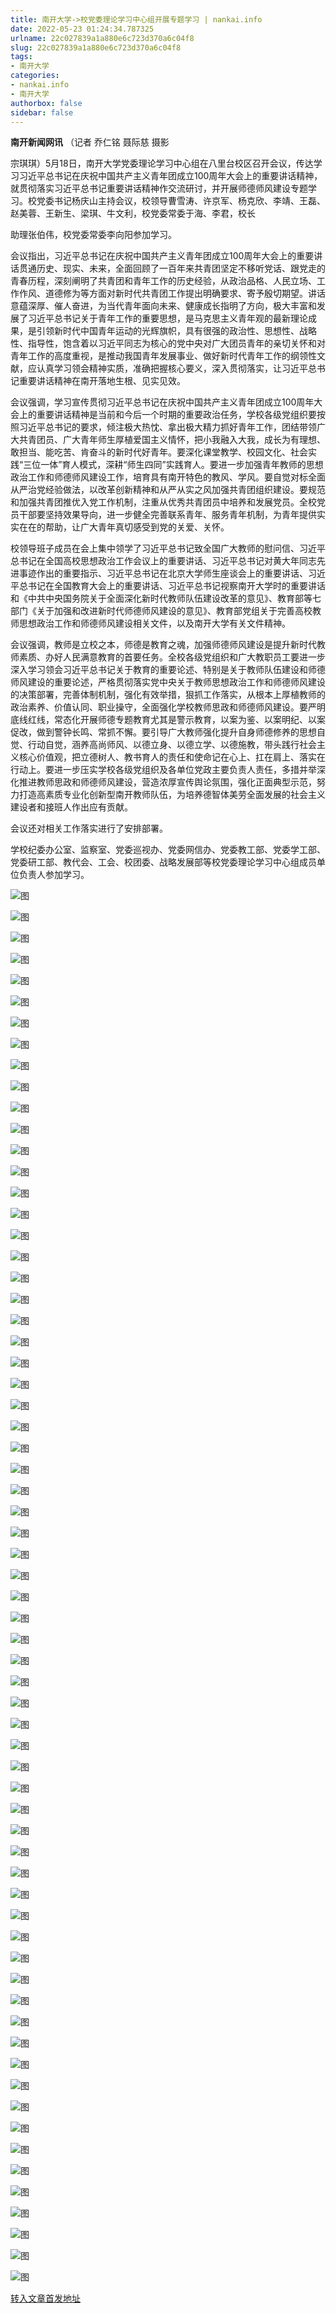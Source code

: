 ```yaml
---
title: 南开大学->校党委理论学习中心组开展专题学习 | nankai.info
date: 2022-05-23 01:24:34.787325
urlname: 22c027839a1a880e6c723d370a6c04f8
slug: 22c027839a1a880e6c723d370a6c04f8
tags: 
- 南开大学
categories:
- nankai.info
- 南开大学
authorbox: false
sidebar: false
---
```

**南开新闻网讯** （记者 乔仁铭 聂际慈 摄影

宗琪琪）5月18日，南开大学党委理论学习中心组在八里台校区召开会议，传达学习习近平总书记在庆祝中国共产主义青年团成立100周年大会上的重要讲话精神，就贯彻落实习近平总书记重要讲话精神作交流研讨，并开展师德师风建设专题学习。校党委书记杨庆山主持会议，校领导曹雪涛、许京军、杨克欣、李靖、王磊、赵美蓉、王新生、梁琪、牛文利，校党委常委于海、李君，校长
<!--more-->
助理张伯伟，校党委常委李向阳参加学习。

会议指出，习近平总书记在庆祝中国共产主义青年团成立100周年大会上的重要讲话贯通历史、现实、未来，全面回顾了一百年来共青团坚定不移听党话、跟党走的青春历程，深刻阐明了共青团和青年工作的历史经验，从政治品格、人民立场、工作作风、道德修为等方面对新时代共青团工作提出明确要求、寄予殷切期望。讲话意蕴深厚、催人奋进，为当代青年面向未来、健康成长指明了方向，极大丰富和发展了习近平总书记关于青年工作的重要思想，是马克思主义青年观的最新理论成果，是引领新时代中国青年运动的光辉旗帜，具有很强的政治性、思想性、战略性、指导性，饱含着以习近平同志为核心的党中央对广大团员青年的亲切关怀和对青年工作的高度重视，是推动我国青年发展事业、做好新时代青年工作的纲领性文献，应认真学习领会精神实质，准确把握核心要义，深入贯彻落实，让习近平总书记重要讲话精神在南开落地生根、见实见效。

会议强调，学习宣传贯彻习近平总书记在庆祝中国共产主义青年团成立100周年大会上的重要讲话精神是当前和今后一个时期的重要政治任务，学校各级党组织要按照习近平总书记的要求，倾注极大热忱、拿出极大精力抓好青年工作，团结带领广大共青团员、广大青年师生厚植爱国主义情怀，把小我融入大我，成长为有理想、敢担当、能吃苦、肯奋斗的新时代好青年。要深化课堂教学、校园文化、社会实践“三位一体”育人模式，深耕“师生四同”实践育人。要进一步加强青年教师的思想政治工作和师德师风建设工作，培育具有南开特色的教风、学风。要自觉对标全面从严治党经验做法，以改革创新精神和从严从实之风加强共青团组织建设。要规范和加强共青团推优入党工作机制，注重从优秀共青团员中培养和发展党员。全校党员干部要坚持效果导向，进一步健全完善联系青年、服务青年机制，为青年提供实实在在的帮助，让广大青年真切感受到党的关爱、关怀。

校领导班子成员在会上集中领学了习近平总书记致全国广大教师的慰问信、习近平总书记在全国高校思想政治工作会议上的重要讲话、习近平总书记对黄大年同志先进事迹作出的重要指示、习近平总书记在北京大学师生座谈会上的重要讲话、习近平总书记在全国教育大会上的重要讲话、习近平总书记视察南开大学时的重要讲话和《中共中央国务院关于全面深化新时代教师队伍建设改革的意见》、教育部等七部门《关于加强和改进新时代师德师风建设的意见》、教育部党组关于完善高校教师思想政治工作和师德师风建设相关文件，以及南开大学有关文件精神。

会议强调，教师是立校之本，师德是教育之魂，加强师德师风建设是提升新时代教师素质、办好人民满意教育的首要任务。全校各级党组织和广大教职员工要进一步深入学习领会习近平总书记关于教育的重要论述、特别是关于教师队伍建设和师德师风建设的重要论述，严格贯彻落实党中央关于教师思想政治工作和师德师风建设的决策部署，完善体制机制，强化有效举措，狠抓工作落实，从根本上厚植教师的政治素养、价值认同、职业操守，全面强化学校教师思政和师德师风建设。要严明底线红线，常态化开展师德专题教育尤其是警示教育，以案为鉴、以案明纪、以案促改，做到警钟长鸣、常抓不懈。要引导广大教师强化提升自身师德修养的思想自觉、行动自觉，涵养高尚师风、以德立身、以德立学、以德施教，带头践行社会主义核心价值观，把立德树人、教书育人的责任和使命记在心上、扛在肩上、落实在行动上。要进一步压实学校各级党组织及各单位党政主要负责人责任，多措并举深化推进教师思政和师德师风建设，营造浓厚宣传舆论氛围，强化正面典型示范，努力打造高素质专业化创新型南开教师队伍，为培养德智体美劳全面发展的社会主义建设者和接班人作出应有贡献。

会议还对相关工作落实进行了安排部署。

学校纪委办公室、监察室、党委巡视办、党委网信办、党委教工部、党委学工部、党委研工部、教代会、工会、校团委、战略发展部等校党委理论学习中心组成员单位负责人参加学习。

![图](http://news.nankai.edu.cn/ywsd/system/2022/05/19/g)

![图](http://news.nankai.edu.cn/ywsd/system/2022/05/19/p)

![图](http://news.nankai.edu.cn/ywsd/system/2022/05/19/j)

![图](http://news.nankai.edu.cn/ywsd/system/2022/05/19/)

![图](http://news.nankai.edu.cn/ywsd/system/2022/05/19/6)

![图](http://news.nankai.edu.cn/ywsd/system/2022/05/19/c)

![图](http://news.nankai.edu.cn/ywsd/system/2022/05/19/5)

![图](http://news.nankai.edu.cn/ywsd/system/2022/05/19/3)

![图](http://news.nankai.edu.cn/ywsd/system/2022/05/19/e)

![图](http://news.nankai.edu.cn/ywsd/system/2022/05/19/9)

![图](http://news.nankai.edu.cn/ywsd/system/2022/05/19/8)

![图](http://news.nankai.edu.cn/ywsd/system/2022/05/19/7)

![图](http://news.nankai.edu.cn/ywsd/system/2022/05/19/_)

![图](http://news.nankai.edu.cn/ywsd/system/2022/05/19/0)

![图](http://news.nankai.edu.cn/ywsd/system/2022/05/19/5)

![图](http://news.nankai.edu.cn/ywsd/system/2022/05/19/8)

![图](http://news.nankai.edu.cn/ywsd/system/2022/05/19/5)

![图](http://news.nankai.edu.cn/ywsd/system/2022/05/19/4)

![图](http://news.nankai.edu.cn/ywsd/system/2022/05/19/0)

![图](http://news.nankai.edu.cn/ywsd/system/2022/05/19/0)

![图](http://news.nankai.edu.cn/ywsd/system/2022/05/19/0)

![图](http://news.nankai.edu.cn/ywsd/system/2022/05/19/3)

![图](http://news.nankai.edu.cn/ywsd/system/2022/05/19/0)

![图](http://news.nankai.edu.cn/ywsd/system/2022/05/19/0)

![图](http://news.nankai.edu.cn/)

![图](http://news.nankai.edu.cn/ywsd/system/2022/05/19/8)

![图](http://news.nankai.edu.cn/ywsd/system/2022/05/19/5)

![图](http://news.nankai.edu.cn/ywsd/system/2022/05/19/4)

![图](http://news.nankai.edu.cn/)

![图](http://news.nankai.edu.cn/ywsd/system/2022/05/19/0)

![图](http://news.nankai.edu.cn/ywsd/system/2022/05/19/0)

![图](http://news.nankai.edu.cn/ywsd/system/2022/05/19/0)

![图](http://news.nankai.edu.cn/)

![图](http://news.nankai.edu.cn/ywsd/system/2022/05/19/3)

![图](http://news.nankai.edu.cn/ywsd/system/2022/05/19/0)

![图](http://news.nankai.edu.cn/ywsd/system/2022/05/19/0)

![图](http://news.nankai.edu.cn/)

![图](http://news.nankai.edu.cn/ywsd/system/2022/05/19/c)

![图](http://news.nankai.edu.cn/ywsd/system/2022/05/19/i)

![图](http://news.nankai.edu.cn/ywsd/system/2022/05/19/p)

![图](http://news.nankai.edu.cn/)

![图](http://news.nankai.edu.cn/ywsd/system/2022/05/19/n)

![图](http://news.nankai.edu.cn/ywsd/system/2022/05/19/c)

![图](http://news.nankai.edu.cn/ywsd/system/2022/05/19/)

![图](http://news.nankai.edu.cn/ywsd/system/2022/05/19/u)

![图](http://news.nankai.edu.cn/ywsd/system/2022/05/19/d)

![图](http://news.nankai.edu.cn/ywsd/system/2022/05/19/e)

![图](http://news.nankai.edu.cn/ywsd/system/2022/05/19/)

![图](http://news.nankai.edu.cn/ywsd/system/2022/05/19/i)

![图](http://news.nankai.edu.cn/ywsd/system/2022/05/19/a)

![图](http://news.nankai.edu.cn/ywsd/system/2022/05/19/k)

![图](http://news.nankai.edu.cn/ywsd/system/2022/05/19/n)

![图](http://news.nankai.edu.cn/ywsd/system/2022/05/19/a)

![图](http://news.nankai.edu.cn/ywsd/system/2022/05/19/n)

![图](http://news.nankai.edu.cn/ywsd/system/2022/05/19/)

![图](http://news.nankai.edu.cn/ywsd/system/2022/05/19/s)

![图](http://news.nankai.edu.cn/ywsd/system/2022/05/19/w)

![图](http://news.nankai.edu.cn/ywsd/system/2022/05/19/e)

![图](http://news.nankai.edu.cn/ywsd/system/2022/05/19/n)

![图](http://news.nankai.edu.cn/)

![图](http://news.nankai.edu.cn/)

![图](http://news.nankai.edu.cn/ywsd/system/2022/05/19/:)

![图](http://news.nankai.edu.cn/ywsd/system/2022/05/19/p)

![图](http://news.nankai.edu.cn/ywsd/system/2022/05/19/t)

![图](http://news.nankai.edu.cn/ywsd/system/2022/05/19/t)

![图](http://news.nankai.edu.cn/ywsd/system/2022/05/19/h)

[转入文章首发地址](http://news.nankai.edu.cn/ywsd/system/2022/05/19/030051364.shtml)